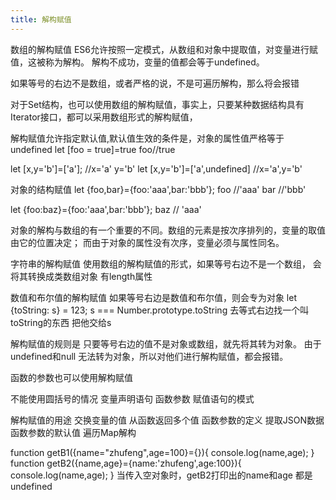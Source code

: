 ```yaml
---
title: 解构赋值
---
```

数组的解构赋值
ES6允许按照一定模式，从数组和对象中提取值，对变量进行赋值，这被称为解构。
解构不成功，变量的值都会等于undefined。

如果等号的右边不是数组，或者严格的说，不是可遍历解构，那么将会报错

对于Set结构，也可以使用数组的解构赋值，事实上，只要某种数据结构具有Iterator接口，都可以采用数组形式的解构赋值，


解构赋值允许指定默认值,默认值生效的条件是，对象的属性值严格等于undefined
let [foo = true]=true
foo//true
 
let [x,y='b']=['a']; //x='a' y='b'
let [x,y='b']=['a',undefined] //x='a',y='b'


对象的结构赋值
let {foo,bar}={foo:'aaa',bar:'bbb'};
foo //'aaa'
bar //'bbb'

let {foo:baz}={foo:'aaa',bar:'bbb'};
baz // 'aaa'

对象的解构与数组的有一个重要的不同。数组的元素是按次序排列的，变量的取值由它的位置决定；
而由于对象的属性没有次序，变量必须与属性同名。

字符串的解构赋值
使用数组的解构赋值的形式，如果等号右边不是一个数组，
会将其转换成类数组对象 有length属性


数值和布尔值的解构赋值
	如果等号右边是数值和布尔值，则会专为对象
		let {toString: s} = 123;
		s === Number.prototype.toString
		去等式右边找一个叫toString的东西  把他交给s

解构赋值的规则是 只要等号右边的值不是对象或数组，就先将其转为对象。
由于undefined和null 无法转为对象，所以对他们进行解构赋值，都会报错。


函数的参数也可以使用解构赋值
	
	
不能使用圆括号的情况
	变量声明语句
	函数参数
	赋值语句的模式

解构赋值的用途
	交换变量的值
	从函数返回多个值
	函数参数的定义
	提取JSON数据
	函数参数的默认值
	遍历Map解构
	


function getB1({name="zhufeng",age=100}={}){
	console.log(name,age);
}
function getB2({name,age}={name:'zhufeng',age:100}){
	console.log(name,age);
}
当传入空对象时，getB2打印出的name和age 都是undefined


